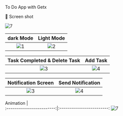 To Do App with Getx

📸 Screen shot




![7]()


dark Mode             |  Light Mode
:-------------------------:|:-------------------------:
![1](https://user-images.githubusercontent.com/77027841/220623414-1b0d4352-4166-4f33-875d-d0241607d6f4.jpeg)  |  ![2](https://user-images.githubusercontent.com/77027841/220623581-d8628247-750a-429c-b2b5-39057a7c10b9.jpeg)

Task Completed & Delete Task            |  Add Task
:-------------------------:|:-------------------------:
![3](https://user-images.githubusercontent.com/77027841/220623709-cc0038e4-840f-4725-99cb-857d0456daf8.jpeg)  |  ![4](https://user-images.githubusercontent.com/77027841/220623788-97ccc63c-b92b-41df-b3ee-7138a57a883f.jpeg)


Notification Screen            |  Send Notification 
:-------------------------:|:-------------------------:
![3](https://user-images.githubusercontent.com/77027841/220624055-e0871d47-4244-444d-b7ee-203f56ff0b5b.jpeg)  |  ![4](https://user-images.githubusercontent.com/77027841/220624274-6fb18867-c96e-4919-ae92-dd0bc3b88ca6.jpeg)



Animation             |   
:-------------------------:|:-------------------------:
![7](https://user-images.githubusercontent.com/77027841/220624370-7d40be3a-64f3-4f33-b8ba-e1b6109db6d2.jpeg)
